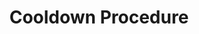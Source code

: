 ---
style: style3
image_path: /images/pic03.jpg
link_path: /quantum_2/qm2.html 
title: Cooldown Procedure
caption: Steps to bring the PT2 and magnet temperatures (as well as VTI and Probe) back down to base temperatures ~ 1.45 K
---